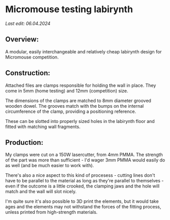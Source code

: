 # Micromouse testing labirynth
*Last edit: 06.04.2024*

## Overview:

A modular, easily interchangeable and relatively cheap labirynth design for Micromouse competition.

## Construction:

Attached files are clamps responsible for holding the wall in place. They come in 5mm (home testing) and 12mm (competition) size. 

The dimensions of the clamps are matched to 8mm diameter grooved wooden dowel. The grooves match with the bumps on the internal circumference of the clamp, providing a positioning reference.

These can be slotted into properly sized holes in the labirynth floor and fitted with matching wall fragments.

## Production:

My clamps were cut on a 150W lasercutter, from 4mm PMMA. The strength of the part was more than sufficient - I'd wager 3mm PMMA would easily do as well (and be much easier to work with).

There's also a nice aspect to this kind of procesess - cutting lines don't have to be parallel to the material as long as they're parallel to themselves - even if the outcome is a little crooked, the clamping jaws and the hole will match and the wall will slot nicely.

I'm quite sure it's also possible to 3D print the elements, but it would take ages and the elements may not withstand the forces of the fitting process, unless printed from high-strength materials.